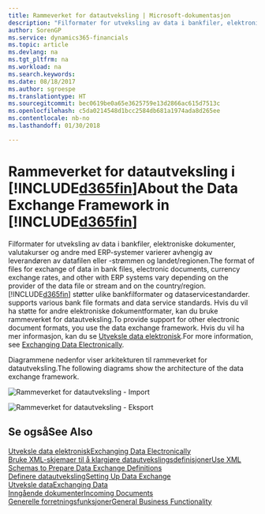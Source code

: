 ```yaml
---
title: Rammeverket for datautveksling | Microsoft-dokumentasjon
description: "Filformater for utveksling av data i bankfiler, elektroniske dokumenter, valutakurser og andre med ERP-systemer varierer avhengig av leverandøren av datafilen eller -strømmen og landet/regionen."
author: SorenGP
ms.service: dynamics365-financials
ms.topic: article
ms.devlang: na
ms.tgt_pltfrm: na
ms.workload: na
ms.search.keywords: 
ms.date: 08/18/2017
ms.author: sgroespe
ms.translationtype: HT
ms.sourcegitcommit: bec0619be0a65e3625759e13d2866ac615d7513c
ms.openlocfilehash: c5da0214548d1bcc2584db681a1974ada8d265ee
ms.contentlocale: nb-no
ms.lasthandoff: 01/30/2018

---
```

# <a name="about-the-data-exchange-framework-in-included365finincludesd365finmdmd"></a><span data-ttu-id="754ac-103">Rammeverket for datautveksling i [!INCLUDE[d365fin](includes/d365fin_md.md)]</span><span class="sxs-lookup"><span data-stu-id="754ac-103">About the Data Exchange Framework in [!INCLUDE[d365fin](includes/d365fin_md.md)]</span></span>
<span data-ttu-id="754ac-104">Filformater for utveksling av data i bankfiler, elektroniske dokumenter, valutakurser og andre med ERP-systemer varierer avhengig av leverandøren av datafilen eller -strømmen og landet/regionen.</span><span class="sxs-lookup"><span data-stu-id="754ac-104">The format of files for exchange of data in bank files, electronic documents, currency exchange rates, and other with ERP systems vary depending on the provider of the data file or stream and on the country/region.</span></span> [!INCLUDE[d365fin](includes/d365fin_md.md)]<span data-ttu-id="754ac-105"> støtter ulike bankfilformater og dataservicestandarder.</span><span class="sxs-lookup"><span data-stu-id="754ac-105"> supports various bank file formats and data service standards.</span></span> <span data-ttu-id="754ac-106">Hvis du vil ha støtte for andre elektroniske dokumentformater, kan du bruke rammeverket for datautveksling.</span><span class="sxs-lookup"><span data-stu-id="754ac-106">To provide support for other electronic document formats, you use the data exchange framework.</span></span> <span data-ttu-id="754ac-107">Hvis du vil ha mer informasjon, kan du se [Utveksle data elektronisk](across-data-exchange.md).</span><span class="sxs-lookup"><span data-stu-id="754ac-107">For more information, see [Exchanging Data Electronically](across-data-exchange.md).</span></span>    

 <span data-ttu-id="754ac-108">Diagrammene nedenfor viser arkitekturen til rammeverket for datautveksling.</span><span class="sxs-lookup"><span data-stu-id="754ac-108">The following diagrams show the architecture of the data exchange framework.</span></span>  

 ![Rammeverket for datautveksling - Import](media/across-data-exchange/dataexchangeframework_import.png)  

 ![Rammeverket for datautveksling - Eksport](media/across-data-exchange/dataexchangeframework_export.png)  

## <a name="see-also"></a><span data-ttu-id="754ac-111">Se også</span><span class="sxs-lookup"><span data-stu-id="754ac-111">See Also</span></span>  
[<span data-ttu-id="754ac-112">Utveksle data elektronisk</span><span class="sxs-lookup"><span data-stu-id="754ac-112">Exchanging Data Electronically</span></span>](across-data-exchange.md)  
[<span data-ttu-id="754ac-113">Bruke XML-skjemaer til å klargjøre datautvekslingsdefinisjoner</span><span class="sxs-lookup"><span data-stu-id="754ac-113">Use XML Schemas to Prepare Data Exchange Definitions</span></span>](across-how-to-use-xml-schemas-to-prepare-data-exchange-definitions.md)  
[<span data-ttu-id="754ac-114">Definere datautveksling</span><span class="sxs-lookup"><span data-stu-id="754ac-114">Setting Up Data Exchange</span></span>](across-set-up-data-exchange.md)  
[<span data-ttu-id="754ac-115">Utveksle data</span><span class="sxs-lookup"><span data-stu-id="754ac-115">Exchanging Data</span></span>](across-exchange-data.md)  
[<span data-ttu-id="754ac-116">Inngående dokumenter</span><span class="sxs-lookup"><span data-stu-id="754ac-116">Incoming Documents</span></span>](across-income-documents.md)  
[<span data-ttu-id="754ac-117">Generelle forretningsfunksjoner</span><span class="sxs-lookup"><span data-stu-id="754ac-117">General Business Functionality</span></span>](ui-across-business-areas.md)  

